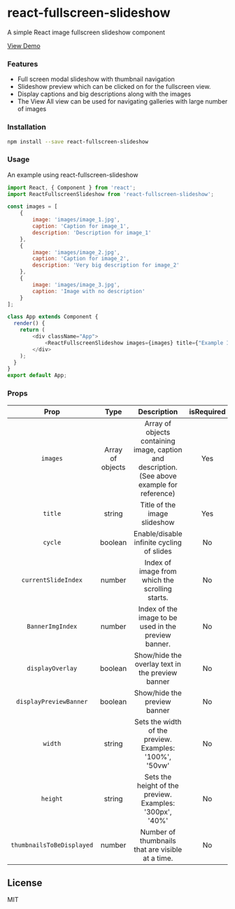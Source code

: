# react-fullscreen-slideshow

A simple React image fullscreen slideshow component

[View Demo](http://arutselvan.com/react-fullscreen-slideshow/)

### Features

- Full screen modal slideshow with thumbnail navigation
- Slideshow preview which can be clicked on for the fullscreen view.
- Display captions and big descriptions along with the images
- The View All view can be used for navigating galleries with large number of images

### Installation

```sh
npm install --save react-fullscreen-slideshow
```

### Usage

An example using react-fullscreen-slideshow

```javascript
import React, { Component } from 'react';
import ReactFullscreenSlideshow from 'react-fullscreen-slideshow';

const images = [
    {
        image: 'images/image_1.jpg',
        caption: 'Caption for image_1',
        description: 'Description for image_1'
    },
    {
        image: 'images/image_2.jpg',
        caption: 'Caption for image_2',
        description: 'Very big description for image_2'
    },
    {
        image: 'images/image_3.jpg',
        caption: 'Image with no description'
    }
];

class App extends Component {
  render() {
    return (
        <div className="App"> 
            <ReactFullscreenSlideshow images={images} title={"Example Image slideshow"}/>
        </div>
    );
  }
}
export default App;
```

### Props

|            Prop           |       Type       |                                          Description                                          | isRequired |    Default    |
|:-------------------------:|:----------------:|:---------------------------------------------------------------------------------------------:|:----------:|:-------------:|
|          `images`         | Array of objects | Array of objects containing image, caption and description. (See above example for reference) |     Yes    |       NA      |
|          `title`          |      string      | Title of the image slideshow                                                                    |     Yes    |       NA      |
|          `cycle`          |      boolean     | Enable/disable infinite cycling of slides                                                     |     No     | ``` false ``` |
|    `currentSlideIndex`    |      number      | Index of image from which the scrolling starts. |     No     |       0       |
|    `BannerImgIndex`    |      number      | Index of the image to be used in the preview banner. |     No     |       0       |
|    `displayOverlay`    |      boolean      | Show/hide the overlay text in the preview banner |     No     |       ```true```      |
|    `displayPreviewBanner`    |      boolean      | Show/hide the preview banner |     No     |       ```true```      |
|          `width`          |      string      | Sets the width of the preview. Examples: '100%', '50vw'                                       |     No     |     '100%'    |
|          `height`         |      string      | Sets the height of the preview. Examples: '300px', '40%'                                      |     No     |     'auto'    |
| `thumbnailsToBeDisplayed` |      number      | Number of thumbnails that are visible at a time.                                              |     No     |       8       |

License
----

MIT







